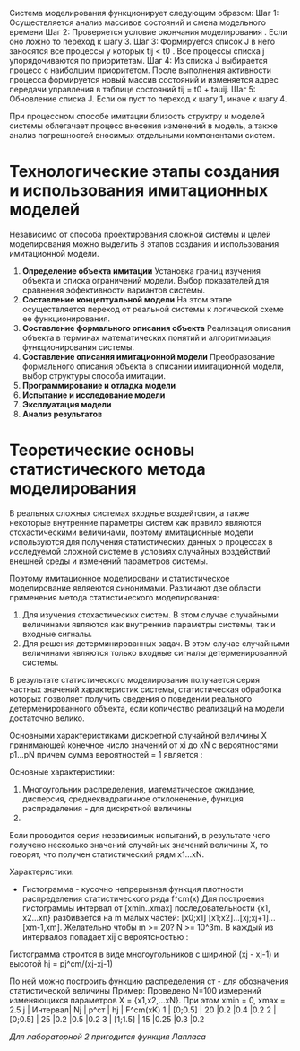 Система моделирования функционирует следующим образом: 
Шаг 1: Осуществляется анализ массивов состояний и смена модельного времени 
Шаг 2: Проверяется условие окончания моделирования . Если оно ложно то переход к шагу 3. 
Шаг 3: Формируется список J в него заносятся все процессы у которых tij < t0 . Все процессы списка j упорядочиваются по приоритетам. 
Шаг 4: Из списка J выбирается процесс с наиболшим приоритетом. После выполнения активности процесса формируется новый массив состояний и изменяется адрес передачи управления в таблице состояний tij = t0 + tauij. 
Шаг 5: Обновление списка J. Если он пуст то переход к шагу 1, иначе к шагу 4. 

При процессном способе имитации близость структру и моделей системы облегачает процесс внесения изменений в модель, а также анализ погрешностей вносимых отдельными компонентами систем. 

# Технологические этапы создания и использования имитационных моделей

Независимо от способа проектирования сложной системы и целей моделирования можно выделить 8 этапов создания и использования имитационной модели. 
1. __Определение объекта имитации__ Установка границ изучения объекта и списка ограничений модели. Выбор показателей для сравнения эффективности вариантов системы. 
2. __Составление концептуальной модели__ На этом этапе осуществляется переход от реальной системы к логической схеме ее функционирования. 
3. __Составление формального описания объекта__ Реализация описания объекта в терминах математических понятий и алгоритмизация функционирования системы. 
4. __Составление описания имитационной модели__ Преобразование формального описания объекта в описании имитационной модели, выбор структуры способа имитации. 
5. __Программирование и отладка модели__ 
6. __Испытание и исследование модели__ 
7. __Эксплуатация модели__
8. __Анализ результатов__

# Теоретические основы статистического метода моделирования

В реальных сложных системах входные воздейтсвия, а также некоторые внутренние параметры систем как правило являются стохастическими величинами, поэтому имитационные модели используются для получения статистических данных о процессах в исследуемой сложной системе в условиях случайных воздействий внешней среды и изменений параметров системы. 

Поэтому имитационное моделировани и статистическое моделирование являеются синонимами. Различают две области применения метода статистического моделирования:
1. Для изучения стохастических систем. В этом случае случайными величинами являются как внутренние параметры системы, так и входные сигналы. 
2. Для решения детерминированных задач. В этом случае случайными величинами являются только входные сигналы детерменированной системы. 

В результате статистического моделирования получается серия частных значений характеристик системы, статистическая обработка которых позволяет получить сведения о поведении реального детерменированного объекта, если количество реализаций на модели достаточно велико. 

Основными характеристиками дискретной случайной величины X принимающей конечное число значений от xi до xN с вероятностями p1...pN причем сумма вероятностей = 1 является :

Основные характеристики: 
1. Многоугольник распределения, математическое ожидание, дисперсия, среднеквадратичное отклоненение, функция распределения - для дискретной величины
2. 

Если проводится серия независимых испытаний, в результате чего получено несколько значений случайных значений величины X, то говорят, что получен статистический рядм x1...xN. 

Характеристики:
- Гистограмма - кусочно непрерывная функция плотности распределения статистического ряда f^cm(x)
Для построения гистограммы интервал от [xmin..xmax] последовательности {x1, x2...xn} разбивается на m малых частей: 
[x0;x1] [x1;x2]...[xj;xj+1]...[xm-1,xm].
Желательно чтобы m >= 20? N >= 10^3m. В каждый из интервалов попадает xij с вероятсностью : 

Гистограмма строится в виде многоугольников с шириной  (xj - xj-1) и высотой hj = pj^cm/(xj-xj-1)

По ней можно построить функцию распределения
 ст - для обозначения статистической величины
Пример: 
Проведено N=100 измерений изменяющихся параметров X = {x1,x2,...xN}. При этом xmin = 0, xmax = 2.5
    j   |   Интервал|  Nj  |   p^ст    | hj    | F^cm(xK)
    1   | [0;0.5]   | 20   |0.2        |0.4    |0.2
    2   | [0;0.5]   | 25   |0.2        |0.5    |0.2
    3   | [1;1.5]   | 15   |0.25       |0.3    |0.2

_Для лабораторной 2 пригодится функция Лапласа_

